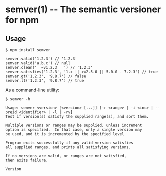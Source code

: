 semver(1) -- The semantic versioner for npm
===========================================

## Usage

    $ npm install semver

    semver.valid('1.2.3') // '1.2.3'
    semver.valid('a.b.c') // null
    semver.clean('  =v1.2.3   ') // '1.2.3'
    semver.satisfies('1.2.3', '1.x || >=2.5.0 || 5.0.0 - 7.2.3') // true
    semver.gt('1.2.3', '9.8.7') // false
    semver.lt('1.2.3', '9.8.7') // true

As a command-line utility:

    $ semver -h

    Usage: semver <version> [<version> [...]] [-r <range> | -i <inc> | --preid <identifier> | -l | -rv]
    Test if version(s) satisfy the supplied range(s), and sort them.

    Multiple versions or ranges may be supplied, unless increment
    option is specified.  In that case, only a single version may
    be used, and it is incremented by the specified level

    Program exits successfully if any valid version satisfies
    all supplied ranges, and prints all satisfying versions.

    If no versions are valid, or ranges are not satisfied,
    then exits failure.

    Version